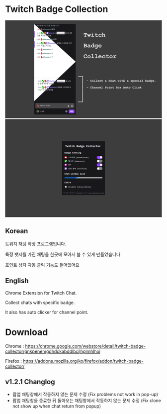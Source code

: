 # Twitch Badge Collection

![screenshot_1](./screenshots/screenshot_1.png)
![screenshot_2](./screenshots/screenshot_2.png)

## Korean

트위치 채팅 확장 프로그램입니다.

특정 뱃지를 가진 채팅을 한곳에 모아서 볼 수 있게 만들었습니다

포인트 상자 자동 클릭 기능도 들어있어요

## English

Chrome Extension for Twitch Chat.

Collect chats with specific badge.

It also has auto clicker for channel point.


# Download

Chrome : https://chrome.google.com/webstore/detail/twitch-badge-collector/gnkpenemgdhdckabddlbcjlhplmhlhoj

Firefox : https://addons.mozilla.org/ko/firefox/addon/twitch-badge-collector/

## v1.2.1 Changlog
   - 팝업 채팅창에서 작동하지 않는 문제 수정
     (Fix problems not work in pop-up)
   - 팝업 채팅창을 종료한 뒤 돌아오는 채팅창에서 작동하지 않는 문제 수정
     (Fix clone not show up when chat return from popup)
